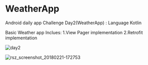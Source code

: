 # WeatherApp
Android daily app Challenge Day2(WeatherApp) : Language Kotlin

 Basic Weather app Inclues:
 1.View Pager implementation
 2.Retrofit implementation

![day2](https://user-images.githubusercontent.com/21023833/36478812-44a6ccf2-172c-11e8-8709-e640f903d742.gif)


![rsz_screenshot_20180221-172753](https://user-images.githubusercontent.com/21023833/36479116-70e5c0e2-172d-11e8-9b7a-5faef22f1625.jpg)


